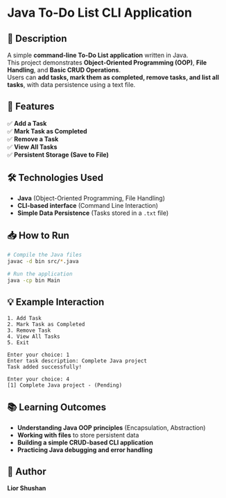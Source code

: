 # Java To-Do List CLI Application

## 📌 Description
A simple **command-line To-Do List application** written in Java.  
This project demonstrates **Object-Oriented Programming (OOP)**, **File Handling**, and **Basic CRUD Operations**.  
Users can **add tasks, mark them as completed, remove tasks, and list all tasks**, with data persistence using a text file.

## 🚀 Features
✅ **Add a Task**  
✅ **Mark Task as Completed**  
✅ **Remove a Task**  
✅ **View All Tasks**  
✅ **Persistent Storage (Save to File)**  

## 🛠️ Technologies Used
- **Java** (Object-Oriented Programming, File Handling)
- **CLI-based interface** (Command Line Interaction)
- **Simple Data Persistence** (Tasks stored in a `.txt` file)

## 📥 How to Run
```sh
# Compile the Java files
javac -d bin src/*.java

# Run the application
java -cp bin Main
```

## 💡 Example Interaction
	1. Add Task
	2. Mark Task as Completed
	3. Remove Task
 	4. View All Tasks
  	5. Exit

	Enter your choice: 1
	Enter task description: Complete Java project
	Task added successfully!

	Enter your choice: 4
	[1] Complete Java project - (Pending)

## 📚 Learning Outcomes
- **Understanding Java OOP principles** (Encapsulation, Abstraction)
- **Working with files** to store persistent data
- **Building a simple CRUD-based CLI application**
- **Practicing Java debugging and error handling**

## 👤 Author
**Lior Shushan**
